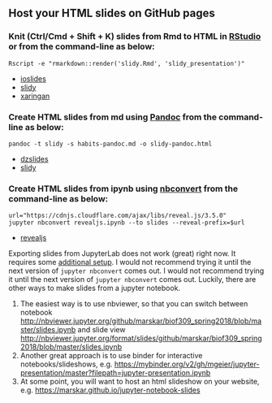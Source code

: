 ## Host your HTML slides on GitHub pages

### Knit (Ctrl/Cmd + Shift + K) slides from Rmd to HTML in [RStudio](https://rmarkdown.rstudio.com/lesson-11.html) or from the command-line as below:

```
Rscript -e "rmarkdown::render('slidy.Rmd', 'slidy_presentation')"
```
- [ioslides](/biof309_fall2018/slides/ioslides.html)
- [slidy](/biof309_fall2018/slides/slidy.html)
- [xaringan](/biof309_fall2018/slides/xaringan.html)

### Create HTML slides from md using [Pandoc](http://pandoc.org/MANUAL.html#producing-slide-shows-with-pandoc) from the command-line as below:

```
pandoc -t slidy -s habits-pandoc.md -o slidy-pandoc.html
```
- [dzslides](/biof309_fall2018/slides/dzslides-pandoc.html)
- [slidy](/biof309_fall2018/slides/slidy-pandoc.html)

### Create HTML slides from ipynb using [nbconvert](https://nbconvert.readthedocs.io/en/latest/) from the command-line as below:

```
url="https://cdnjs.cloudflare.com/ajax/libs/reveal.js/3.5.0"
jupyter nbconvert revealjs.ipynb --to slides --reveal-prefix=$url
```

- [revealjs](/biof309_fall2018/slides/revealjs.slides.html)

Exporting slides from JupyterLab does not work (great) right now.
It requires some [additional setup](https://github.com/jupyterlab/jupyterlab/issues/4067).
I would not recommend trying it until the next version of `jupyter nbconvert` comes out.
I would not recommend trying it until the next version of `jupyter nbconvert` comes out.
Luckily, there are other ways to make slides from a jupyter notebook.
1. The easiest way is to use nbviewer, so that you can switch between notebook
http://nbviewer.jupyter.org/github/marskar/biof309_spring2018/blob/master/slides.ipynb
and slide view
http://nbviewer.jupyter.org/format/slides/github/marskar/biof309_spring2018/blob/master/slides.ipynb
2. Another great approach is to use binder for interactive notebooks/slideshows, e.g. https://mybinder.org/v2/gh/mgeier/jupyter-presentation/master?filepath=jupyter-presentation.ipynb
3. At some point, you will want to host an html slideshow on your website, e.g. https://marskar.github.io/jupyter-notebook-slides 
